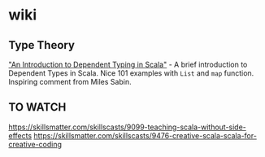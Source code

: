 # wiki

## Type Theory

["An Introduction to Dependent Typing in Scala"](https://skillsmatter.com/skillscasts/9045-an-introduction-to-dependent-typing-in-scala) - A brief introduction to Dependent Types in Scala. Nice 101 examples with `List` and `map` function. Inspiring comment from Miles Sabin.


## TO WATCH
https://skillsmatter.com/skillscasts/9099-teaching-scala-without-side-effects
https://skillsmatter.com/skillscasts/9476-creative-scala-scala-for-creative-coding
